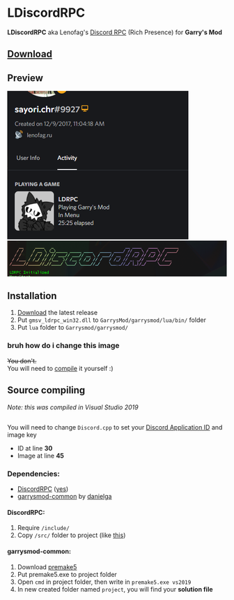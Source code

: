 # LDiscordRPC
**LDiscordRPC** aka Lenofag's [Discord RPC](https://github.com/discord/discord-rpc) (Rich Presence) for **Garry's Mod**


## [Download](https://github.com/gerrustalker/LDiscordRPC/releases)
## Preview
![DiscordRPC Preview (YES YOU CAN CHANGE THIS IMAGE)](https://github.com/gerrustalker/LDiscordRPC/blob/main/images/preview1.png)\
![Cool console tag](https://github.com/gerrustalker/LDiscordRPC/raw/main/images/consoletag.png)


## Installation
1. [Download](https://github.com/gerrustalker/LDiscordRPC/releases) the latest release
2. Put `gmsv_ldrpc_win32.dll` to `GarrysMod/garrysmod/lua/bin/` folder
3. Put `lua` folder to `Garrysmod/garrysmod/`

### bruh how do i change this image
~~You don't.~~\
You will need to [compile](#source-compiling) it yourself :)


## Source compiling
*Note: this was compiled in Visual Studio 2019*
##
You will need to change `Discord.cpp` to set your [Discord Application ID](https://discord.com/developers/applications/) and image key
* ID at line **30**
* Image at line **45**

### Dependencies:
* [DiscordRPC](https://github.com/Classic1338/DiscordRichPresence-) ([yes](https://www.unknowncheats.me/forum/general-programming-and-reversing/361227-adding-discord-rich-presence-cheat.html))
* [garrysmod-common](https://github.com/danielga/garrysmod_common) by [danielga](https://github.com/danielga/)

#### DiscordRPC:
1. Require `/include/`
2. Copy `/src/` folder to project (like [this](https://github.com/gerrustalker/LDiscordRPC/blob/main/images/discordrpcsrc.png))

#### garrysmod-common:
1. Download [premake5](https://premake.github.io/download)
2. Put premake5.exe to project folder
3. Open `cmd` in project folder, then write in `premake5.exe vs2019`
4. In new created folder named `project`, you will find your **solution file**
